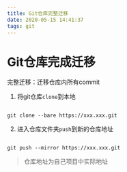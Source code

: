 ```yaml
---
title: Git仓库完整迁移
date: 2020-05-15 14:41:37
tags: git
---
```




# Git仓库完成迁移

完整迁移：迁移仓库内所有commit

1. 将git仓库`clone`到本地
```shell

git clone --bare https://xxx.xxx.git

```

2. 进入仓库文件夹`push`到新的仓库地址
```shell

git push --mirror https://xxx.xxx.git

```

> 仓库地址为自己项目中实际地址